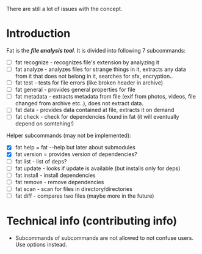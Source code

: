 There are still a lot of issues with the concept.

# Introduction
Fat is the ***file analysis tool***. It is divided into following 7 subcommands:

- [ ] fat recognize - recognizes file's extension by analyzing it
- [ ] fat analyze - analyzes files for strange things in it, extracts any data from it that does not belong in it, searches for sfx, encryption..
- [ ] fat test - tests for file errors (like broken header in archive)
- [ ] fat general - provides general properties for file 
- [ ] fat metadata - extracts metadata from file (exif from photos, videos, file changed from archive etc..), does not extract data.
- [ ] fat data - provides data contained at file, extracts it on demand
- [ ] fat check - check for dependencies found in fat (it will eventually depend on somtehing!)

Helper subcommands (may not be implemented):
- [x] fat help = fat --help but later about submodules
- [x] fat version = provides version of dependencies?
- [ ] fat list - list of deps?
- [ ] fat update - looks if update is available (but installs only for deps)
- [ ] fat install - install dependencies
- [ ] fat remove - remove dependencies
- [ ] fat scan - scan for files in directory/directories
- [ ] fat diff - compares two files (maybe more in the future)

# Technical info (contributing info)
- Subcommands of subcommands are not allowed to not confuse users. Use options instead.
